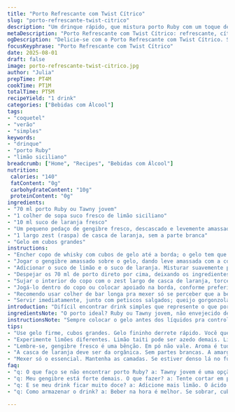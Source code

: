 ```yaml
---
title: "Porto Refrescante com Twist Cítrico"
slug: "porto-refrescante-twist-citrico"
description: "Um drinque rápido, que mistura porto Ruby com um toque de gengibre e limão siciliano, finalizado com raspas de laranja. Gelo na medida certa, bebida fresca, fácil de fazer e com aroma marcante. Ideal pra dias quentes ou pra abrir a noite. O sabor acompanha bem petiscos salgados, especialmente queijos fortes e frutas secas. Mistura simples, que pede atenção ao equilíbrio do cítrico, pra não perder a essência do vinho licoroso. Versátil, pode ser adaptado ao que tiver em casa, sem erro."
metaDescription: "Porto Refrescante com Twist Cítrico: refrescante, cítrico e aromático, ideal para dias quentes."
ogDescription: "Delicie-se com o Porto Refrescante com Twist Cítrico. Simples, fresco, perfeito pra acompanhar petiscos."
focusKeyphrase: "Porto Refrescante com Twist Cítrico"
date: 2025-08-01
draft: false
image: porto-refrescante-twist-citrico.jpg
author: "Julia"
prepTime: PT4M
cookTime: PT1M
totalTime: PT5M
recipeYield: "1 drink"
categories: ["Bebidas com Álcool"]
tags:
- "coquetel"
- "verão"
- "simples"
keywords:
- "drinque"
- "porto Ruby"
- "limão siciliano"
breadcrumb: ["Home", "Recipes", "Bebidas com Álcool"]
nutrition: 
 calories: "140"
 fatContent: "0g"
 carbohydrateContent: "10g"
 proteinContent: "0g"
ingredients:
- "70 ml porto Ruby ou Tawny jovem"
- "1 colher de sopa suco fresco de limão siciliano"
- "10 ml suco de laranja fresco"
- "Um pequeno pedaço de gengibre fresco, descascado e levemente amassado"
- "1 largo zest (raspa) de casca de laranja, sem a parte branca"
- "Gelo em cubos grandes"
instructions:
- "Encher copo de whisky com cubos de gelo até a borda; o gelo tem que estar firme pra manter a bebida fria mais tempo."
- "Jogar o gengibre amassado sobre o gelo, dando leve amassada com a colher pra liberar aroma, sem exagerar pra não ficar picante demais."
- "Adicionar o suco de limão e o suco de laranja. Misturar suavemente pra não diluir o gelo na hora."
- "Despejar os 70 ml de porto direto por cima, deixando os ingredientes se encontrarem devagar, sem mexer demais."
- "Sujar o interior do copo com o zest largo de casca de laranja, torcendo levemente pra espalhar óleo essencial e aroma."
- "Jogá-lo dentro do copo ou colocar apoiado na borda, conforme preferir a estética."
- "Recomendo usar colher de bar longa pra mexer só se perceber que a bebida tá muito concentrada na base; uma leve mexida mantém as camadas e o aroma intactos."
- "Servir imediatamente, junto com petiscos salgados; queijo gorgonzola, figos secos com presunto ou castanhas torradas encaixam perfeitamente."
introduction: "Difícil encontrar drink simples que represente o que porto pode fazer além da taça doce. Gosto de transformar, mexer, brincar com os limites do vinho licoroso e do cítrico. Fui testando várias combinações, até chegar numa espécie de Porto à laranja mais fresco, com o limão siciliano ajudando na acidez e o gengibre dando um toque picante inesperado. Não é só misturar e beber; tem que sentir o aroma que sobe pela raspas, o choque frio do gelo e o calor do gengibre. Parece simples, mas vi que o segredo tá no equilíbrio e no manejo dos ingredientes."
ingredientsNote: "O porto ideal? Ruby ou Tawny jovem, não envejecido demais, pra manter doçura com vivacidade. Falta de suco fresco pode ser remediada com um fio de licor de laranja – mas cuidado pra não exagerar e desequilibrar. Gengibre fresco e não em pó faz toda diferença, porque solta óleo essencial na sangria do gelo. O zest da laranja é a alma do drinque; prefira a fruta orgânica e evite a parte branca pra não amargar. Gelo deve ser grande e firme, nada de agua gelada comum que dilui rápido demais."
instructionsNote: "Sempre colocar o gelo antes dos líquidos pra controlar a diluição e temperatura; a ordem dos ingredientes interfere na textura final. O gesto de amassar o gengibre ajuda a liberar aroma, mas é fundamental dosar pra não virar bebida picante demais. Mexer muito aqui mata a magia das camadas e tira o charme do drinque, então só mexa quando precisar. O zest na borda serve pra intensificar o aroma, não é enfeite só. Observando o brilho da bebida e ouvindo o contato do gelo com o copo já dá pra sentir quando está no ponto certo pra beber. Petiscos salgados são cruciais na hora da combinação, uma tradição brasileira de boteco que nunca falha."
tips:
- "Use gelo firme, cubos grandes. Gelo fininho derrete rápido. Você quer refrescar, não diluir. Fruto do mar combina bem. Queijo gorgonzola é forte, figo seco equilibra."
- "Experimente limões diferentes. Limão taiti pode ser azedo demais. Limões sicilianos têm sabor mais suave. Proporção de sucos faz diferença. Uma colher a mais? Pode deprimir a doçura do porto."
- "Lembre-se, gengibre fresco é uma bênção. Em pó não vale. Aroma é tudo. Não amasse demais, pra não deixar picante. Um leve toque. Sinta a diferença no olfato."
- "A casca de laranja deve ser da orgânica. Sem partes brancas. A amargura estraga. Gosto fresco deve vir da casca, não de açúcar. Zest tem que brilhar."
- "Mexer só o essencial. Mantenha as camadas. Se estiver denso lá no fundo, mexe. Senão, deixa quieto. O visual da bebida é um show. Aroma que invade pelo gelo."
faq:
- "q: O que faço se não encontrar porto Ruby? a: Tawny jovem é uma opção. Experimente licores de frutas. Não é a mesma coisa, mas dá pra brincar."
- "q: Meu gengibre está forte demais. O que fazer? a: Tente cortar em pedaços menores. Diminui o aroma. Coloque menos. Controle é chave."
- "q: E se meu drink ficar muito doce? a: Adicione mais limão. O ácido corta a doçura. Ou um pouco de água com gás. Refresca e tira equilíbrio."
- "q: Como armazenar o drink? a: Beber na hora é melhor. Se sobrar, cubra com filme plástico. Mas o charme vai embora. Fresco é o ideal."

---
```

